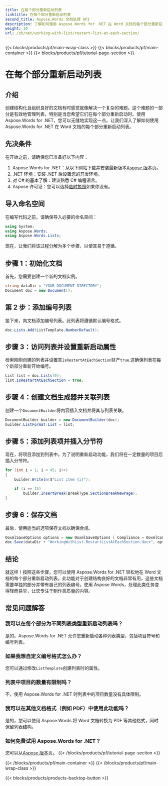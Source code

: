 ```yaml
---
title: 在每个部分重新启动列表
linktitle: 在每个部分重新启动列表
second_title: Aspose.Words 文档处理 API
description: 了解如何使用 Aspose.Words for .NET 在 Word 文档的每个部分重新启动列表。按照我们详细的分步指南有效地管理列表。
weight: 10
url: /zh/net/working-with-list/restart-list-at-each-section/
---
```


{{< blocks/products/pf/main-wrap-class >}}
{{< blocks/products/pf/main-container >}}
{{< blocks/products/pf/tutorial-page-section >}}

# 在每个部分重新启动列表

## 介绍

创建结构化且组织良好的文档有时感觉就像解决一个复杂的难题。这个难题的一部分是有效地管理列表，特别是当您希望它们在每个部分重新启动时。使用 Aspose.Words for .NET，您可以无缝地实现这一点。让我们深入了解如何使用 Aspose.Words for .NET 在 Word 文档的每个部分重新启动列表。

## 先决条件

在开始之前，请确保您已准备好以下内容：

1.  Aspose.Words for .NET：从以下网站下载并安装最新版本[Aspose 版本](https://releases.aspose.com/words/net/)页。
2. .NET 环境：安装 .NET 后设置您的开发环境。
3. 对 C# 的基本了解：建议熟悉 C# 编程语言。
4.  Aspose 许可证：您可以选择[临时执照](https://purchase.aspose.com/temporary-license/)如果你没有。

## 导入命名空间

在编写代码之前，请确保导入必要的命名空间：

```csharp
using System;
using Aspose.Words;
using Aspose.Words.Lists;
```

现在，让我们将该过程分解为多个步骤，以使其易于遵循。

## 步骤 1：初始化文档

首先，您需要创建一个新的文档实例。

```csharp
string dataDir = "YOUR DOCUMENT DIRECTORY";
Document doc = new Document();
```

## 第 2 步：添加编号列表

接下来，向文档添加编号列表。此列表将遵循默认编号格式。

```csharp
doc.Lists.Add(ListTemplate.NumberDefault);
```

## 步骤 3：访问列表并设置重新启动属性

检索刚刚创建的列表并设置其`IsRestartAtEachSection`财产`true`.这确保列表在每个新部分重新开始编号。

```csharp
List list = doc.Lists[0];
list.IsRestartAtEachSection = true;
```

## 步骤 4：创建文档生成器并关联列表

创建一个`DocumentBuilder`将内容插入文档并将其与列表关联。

```csharp
DocumentBuilder builder = new DocumentBuilder(doc);
builder.ListFormat.List = list;
```

## 步骤 5：添加列表项并插入分节符

现在，将项目添加到列表中。为了说明重新启动功能，我们将在一定数量的项目后插入分节符。

```csharp
for (int i = 1; i < 45; i++)
{
    builder.Writeln($"List item {i}");

    if (i == 15)
        builder.InsertBreak(BreakType.SectionBreakNewPage);
}
```

## 步骤 6：保存文档

最后，使用适当的选项保存文档以确保合规。

```csharp
OoxmlSaveOptions options = new OoxmlSaveOptions { Compliance = OoxmlCompliance.Iso29500_2008_Transitional };
doc.Save(dataDir + "WorkingWithList.RestartListAtEachSection.docx", options);		
```

## 结论

就这样！按照这些步骤，您可以使用 Aspose.Words for .NET 轻松地在 Word 文档的每个部分重新启动列表。此功能对于创建结构良好的文档非常有用，这些文档需要单独的部分并带有自己的列表编号。使用 Aspose.Words，处理此类任务变得轻而易举，让您专注于制作高质量的内容。

## 常见问题解答

### 我可以在每个部分为不同列表类型重新启动列表吗？
是的，Aspose.Words for .NET 允许您重新启动各种列表类型，包括项目符号和编号列表。

### 如果我想自定义编号格式怎么办？
您可以通过修改`ListTemplate`创建列表时的属性。

### 列表中项目的数量有限制吗？
不，使用 Aspose.Words for .NET 时列表中的项目数量没有具体限制。

### 我可以在其他文档格式（例如 PDF）中使用此功能吗？
是的，您可以使用 Aspose.Words 将 Word 文档转换为 PDF 等其他格式，同时保留列表结构。

### 如何免费试用 Aspose.Words for .NET？
您可以从[Aspose 版本](https://releases.aspose.com/)页。
{{< /blocks/products/pf/tutorial-page-section >}}

{{< /blocks/products/pf/main-container >}}
{{< /blocks/products/pf/main-wrap-class >}}

{{< blocks/products/products-backtop-button >}}
